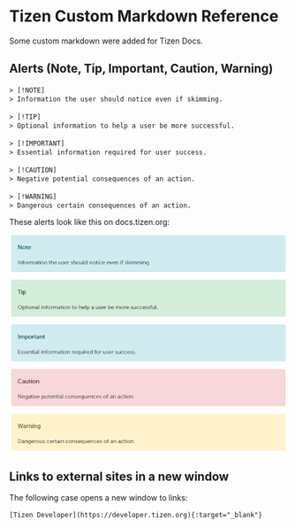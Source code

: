 # Tizen Custom Markdown Reference

Some custom markdown were added for Tizen Docs.

## Alerts (Note, Tip, Important, Caution, Warning)

```
> [!NOTE]
> Information the user should notice even if skimming.

> [!TIP]
> Optional information to help a user be more successful.

> [!IMPORTANT]
> Essential information required for user success.

> [!CAUTION]
> Negative potential consequences of an action.

> [!WARNING]
> Dangerous certain consequences of an action.
```

These alerts look like this on docs.tizen.org:

![Alerts](media/alerts.png)

## Links to external sites in a new window

The following case opens a new window to links:
```
[Tizen Developer](https://developer.tizen.org){:target="_blank"}
```
